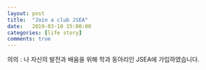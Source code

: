 ```yaml
---
layout: post
title:  "Join a club JSEA"
date:   2019-03-10 15:00:00
categories: [life story]
comments: true
---
```

의의 : 나 자신의 발전과 배움을 위해 학과 동아리인 JSEA에 가입하였습니다.
